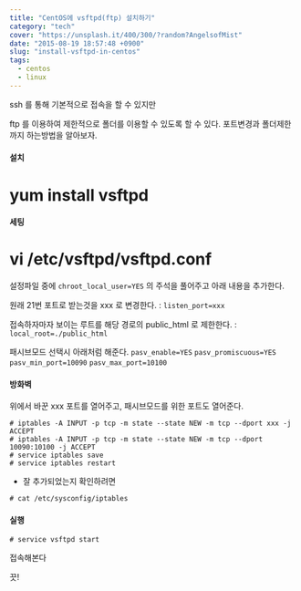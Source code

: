 ```yaml
---
title: "CentOS에 vsftpd(ftp) 설치하기"
category: "tech"
cover: "https://unsplash.it/400/300/?random?AngelsofMist"
date: "2015-08-19 18:57:48 +0900"
slug: "install-vsftpd-in-centos"
tags:
  - centos
  - linux
---
```


ssh  를 통해 기본적으로 접속을 할 수 있지만

ftp 를 이용하여 제한적으로 폴더를 이용할 수 있도록 할 수 있다.
포트변경과 폴더제한까지 하는방법을 알아보자.

#### 설치
# yum install vsftpd

#### 세팅
# vi /etc/vsftpd/vsftpd.conf

설정파일 중에
`chroot_local_user=YES` 의 주석을 풀어주고
아래 내용을 추가한다.

원래 21번 포트로 받는것을 xxx 로 변경한다.
: `listen_port=xxx`

접속하자마자 보이는 루트를 해당 경로의 public_html 로 제한한다.
: `local_root=./public_html`

패시브모드 선택시 아래처럼 해준다.
`pasv_enable=YES`
`pasv_promiscuous=YES`
`pasv_min_port=10090`
`pasv_max_port=10100`

#### 방화벽
위에서 바꾼 xxx 포트를 열어주고, 패시브모드를 위한 포트도 열어준다.
```shell
# iptables -A INPUT -p tcp -m state --state NEW -m tcp --dport xxx -j ACCEPT
# iptables -A INPUT -p tcp -m state --state NEW -m tcp --dport 10090:10100 -j ACCEPT
# service iptables save
# service iptables restart
```

+ 잘 추가되었는지 확인하려면
```shell
# cat /etc/sysconfig/iptables
```


#### 실행
```shell
# service vsftpd start
```

접속해본다

끗!
